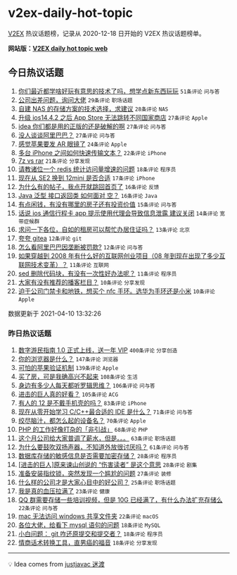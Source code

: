 # v2ex-daily-hot-topic

[V2EX](https://www.v2ex.com/) 热议话题榜，记录从 2020-12-18 日开始的 V2EX 热议话题榜单。

**网站版：[V2EX daily hot topic web](https://boojack.github.io/v2ex-daily-hot-topic-web/)**

## 今日热议话题

<!-- TODAY BEGIN -->

1. [你们最近都学啥好玩有意思的技术了吗，想学点新东西玩玩](https://www.v2ex.com/t/769636) `51条评论` `问与答`
1. [公司出差问题，询问大佬](https://www.v2ex.com/t/769691) `29条评论` `职场话题`
1. [自建 NAS 的存储方案的技术选择，求建议](https://www.v2ex.com/t/769653) `28条评论` `NAS`
1. [升级 ios14.4.2 之后 App Store 无法跳转不同国家商店](https://www.v2ex.com/t/769676) `27条评论` `Apple`
1. [idea 你们都是用的正版的还是破解的啊](https://www.v2ex.com/t/769644) `27条评论` `问与答`
1. [没人谈谈阿里巴巴？](https://www.v2ex.com/t/769641) `27条评论` `问与答`
1. [感觉苹果要发 AR 眼镜了](https://www.v2ex.com/t/769664) `24条评论` `Apple`
1. [多台 iPhone 之间如何快速传输文本？](https://www.v2ex.com/t/769652) `22条评论` `iPhone`
1. [7z vs rar](https://www.v2ex.com/t/769735) `21条评论` `分享发现`
1. [请教诸位一个 redis 统计访问量增速的问题](https://www.v2ex.com/t/769758) `18条评论` `程序员`
1. [现在从 SE2 换到 12mini 是否合适](https://www.v2ex.com/t/769638) `17条评论` `iPhone`
1. [为什么有的帖子，我点开就跳回首页了](https://www.v2ex.com/t/769753) `16条评论` `反馈`
1. [Java 泛型 接口返回类 如何面对 空？](https://www.v2ex.com/t/769692) `16条评论` `Java`
1. [有点闲钱，有没有哪里的房子还有投资价值](https://www.v2ex.com/t/769731) `15条评论` `问与答`
1. [话说 ios 通信行程卡 app 提示使用代理会导致信息泄露 建议关闭](https://www.v2ex.com/t/769662) `14条评论` `宽带症候群`
1. [求问一下各位，自如的租房可以帮忙办居住证吗？](https://www.v2ex.com/t/769655) `13条评论` `北京`
1. [夸夸 gitea](https://www.v2ex.com/t/769675) `12条评论` `git`
1. [怎么看阿里巴巴因垄断被罚款?](https://www.v2ex.com/t/769642) `12条评论` `问与答`
1. [如果穿越到 2008 年有什么好的互联网创业项目（08 年到现在出现了多少互联网技术变革）？](https://www.v2ex.com/t/769684) `11条评论` `互联网`
1. [sed 删除代码块，有没有一次性好办法呢？](https://www.v2ex.com/t/769640) `11条评论` `程序员`
1. [大家有没有推荐的播客栏目？](https://www.v2ex.com/t/769755) `10条评论` `分享发现`
1. [迫于公司门禁卡和地铁，想买个 nfc 手环。选华为手环还是小米](https://www.v2ex.com/t/769749) `10条评论` `Apple`

数据更新于 2021-04-10 13:32:26

<!-- TODAY END -->

### 昨日热议话题

<!-- YESTERDAY BEGIN -->

1. [数字游民指南 1.0 正式上线，送一年 VIP](https://www.v2ex.com/t/769362) `400条评论` `分享创造`
1. [你的浏览器是什么？](https://www.v2ex.com/t/769433) `147条评论` `浏览器`
1. [可怕的苹果验证机制](https://www.v2ex.com/t/769272) `139条评论` `Apple`
1. [买了房，可是我确高兴不起来](https://www.v2ex.com/t/769390) `108条评论` `生活`
1. [身边有多少人每天都听罗辑思维？](https://www.v2ex.com/t/769271) `106条评论` `问与答`
1. [进击的巨人真的好看？](https://www.v2ex.com/t/769313) `105条评论` `ACG`
1. [有人的 12 是不戴手机壳的吗？](https://www.v2ex.com/t/769377) `83条评论` `iPhone`
1. [现在从零开始学习 C/C++最合适的 IDE 是什么？](https://www.v2ex.com/t/769286) `71条评论` `问与答`
1. [绞尽脑汁，都怎么起的设备名？](https://www.v2ex.com/t/769488) `70条评论` `Apple`
1. [PHP 的工作好像打杂的「非引战」](https://www.v2ex.com/t/769365) `68条评论` `PHP`
1. [这个月公司给大家普调了薪水，但是。。。](https://www.v2ex.com/t/769281) `63条评论` `职场话题`
1. [为什么要鼓吹双扬声器，不知道外放很讨厌吗？](https://www.v2ex.com/t/769288) `61条评论` `问与答`
1. [数据库存储的敏感信息是否需要加密存储？](https://www.v2ex.com/t/769456) `28条评论` `程序员`
1. [[进击的巨人]原来谏山创说的 “伤害读者” 是这个意思](https://www.v2ex.com/t/769276) `28条评论` `剧集`
1. [准备安装指纹锁，突然发现一个尴尬的问题](https://www.v2ex.com/t/769409) `27条评论` `装修`
1. [什么样的公司才是大家心目中的好公司？](https://www.v2ex.com/t/769274) `25条评论` `职场话题`
1. [我是真的血压拉满了](https://www.v2ex.com/t/769474) `23条评论` `健康`
1. [QQ 群需要存储一些培训视频，但是 10G 已经满了，有什么办法扩充存储么](https://www.v2ex.com/t/769419) `22条评论` `问与答`
1. [mac 无法访问 windows 共享文件夹](https://www.v2ex.com/t/769327) `22条评论` `macOS`
1. [各位大佬，给看下 mysql 语句的问题](https://www.v2ex.com/t/769557) `18条评论` `MySQL`
1. [小白问题： git 咋还原提交和提交者？](https://www.v2ex.com/t/769555) `18条评论` `程序员`
1. [情商话术转换工具，直男癌的福音](https://www.v2ex.com/t/769396) `18条评论` `分享发现`

<!-- YESTERDAY END -->

---

💡 Idea comes from [justjavac 迷渡](https://github.com/justjavac/)
